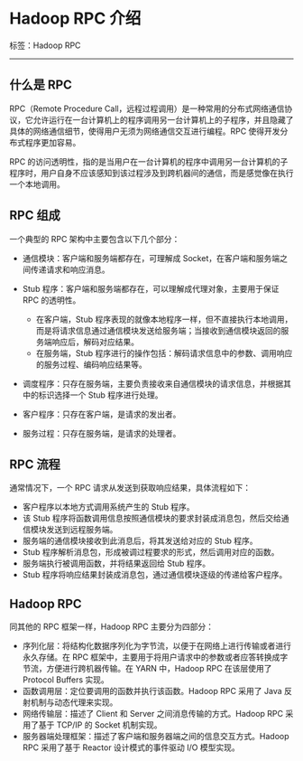 # Hadoop RPC 介绍

标签：Hadoop RPC

---

## 什么是 RPC

RPC（Remote Procedure Call，远程过程调用）是一种常用的分布式网络通信协议，它允许运行在一台计算机上的程序调用另一台计算机上的子程序，并且隐藏了具体的网络通信细节，使得用户无须为网络通信交互进行编程。RPC 使得开发分布式程序更加容易。

RPC 的访问透明性，指的是当用户在一台计算机的程序中调用另一台计算机的子程序时，用户自身不应该感知到该过程涉及到跨机器间的通信，而是感觉像在执行一个本地调用。

## RPC 组成

一个典型的 RPC 架构中主要包含以下几个部分：
- 通信模块：客户端和服务端都存在，可理解成 Socket，在客户端和服务端之间传递请求和响应消息。
- Stub 程序：客户端和服务端都存在，可以理解成代理对象，主要用于保证 RPC 的透明性。
	- 在客户端，Stub 程序表现的就像本地程序一样，但不直接执行本地调用，而是将请求信息通过通信模块发送给服务端；当接收到通信模块返回的服务端响应后，解码对应结果。
	- 在服务端，Stub 程序进行的操作包括：解码请求信息中的参数、调用响应的服务过程、编码响应结果等。

- 调度程序：只存在服务端，主要负责接收来自通信模块的请求信息，并根据其中的标识选择一个 Stub 程序进行处理。
- 客户程序：只存在客户端，是请求的发出者。
- 服务过程：只存在服务端，是请求的处理者。

## RPC 流程

通常情况下，一个 RPC 请求从发送到获取响应结果，具体流程如下：
- 客户程序以本地方式调用系统产生的 Stub 程序。
- 该 Stub 程序将函数调用信息按照通信模块的要求封装成消息包，然后交给通信模块发送到远程服务端。
- 服务端的通信模块接收到此消息后，将其发送给对应的 Stub 程序。
- Stub 程序解析消息包，形成被调过程要求的形式，然后调用对应的函数。
- 服务端执行被调用函数，并将结果返回给 Stub 程序。
- Stub 程序将响应结果封装成消息包，通过通信模块逐级的传递给客户程序。

## Hadoop RPC

同其他的 RPC 框架一样，Hadoop RPC 主要分为四部分：
-  序列化层：将结构化数据序列化为字节流，以便于在网络上进行传输或者进行永久存储。在 RPC 框架中，主要用于将用户请求中的参数或者应答转换成字节流，方便进行跨机器传输。在 YARN 中，Hadoop RPC 在该层使用了 Protocol Buffers 实现。
-  函数调用层：定位要调用的函数并执行该函数。Hadoop RPC 采用了 Java 反射机制与动态代理来实现。
-  网络传输层：描述了 Client 和 Server 之间消息传输的方式。Hadoop RPC 采用了基于 TCP/IP 的 Socket 机制实现。
-  服务器端处理框架：描述了客户端和服务器端之间的信息交互方式。Hadoop RPC 采用了基于 Reactor 设计模式的事件驱动 I/O 模型实现。